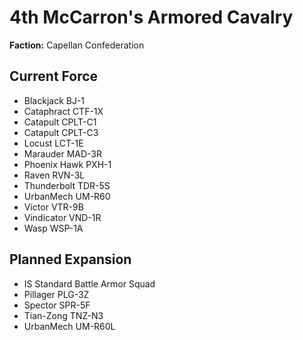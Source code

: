 # 4th McCarron's Armored Cavalry
**Faction:** Capellan Confederation
## Current Force
- Blackjack BJ-1
- Cataphract CTF-1X
- Catapult CPLT-C1
- Catapult CPLT-C3
- Locust LCT-1E
- Marauder MAD-3R
- Phoenix Hawk PXH-1
- Raven RVN-3L
- Thunderbolt TDR-5S
- UrbanMech UM-R60
- Victor VTR-9B
- Vindicator VND-1R
- Wasp WSP-1A
## Planned Expansion
- IS Standard Battle Armor Squad
- Pillager PLG-3Z
- Spector SPR-5F
- Tian-Zong TNZ-N3
- UrbanMech UM-R60L
